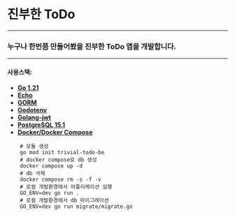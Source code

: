 # 진부한 ToDo

---

### 누구나 한번쯤 만들어봤을 진부한 ToDo 앱을 개발합니다.

---

#### 사용스택:

- **[Go 1.21](https://go.dev/)**
- **[Echo](https://echo.labstack.com/)**
- **[GORM](https://gorm.io/ko_KR/docs/index.html)**
- **[Godotenv](https://github.com/joho/godotenv)**
- **[Golang-jwt](https://github.com/golang-jwt/jwt)**
- **[PostgreSQL 15.1](https://www.postgresql.org/)**
- **[Docker/Docker Compose](https://docs.docker.com/compose/)**

```shell
    # 모듈 생성
    go mod init trivial-todo-be
    # docker compose로 db 생성
    docker compose up -d
    # db 삭제
    docker compose rm -s -f -v
    # 로컬 개발환경에서 어플리케이션 실행
    GO_ENV=dev go run .
    # 로컬 개발환경에서 db 마이그레이션
    GO_ENV=dev go run migrate/migrate.go
```
    
